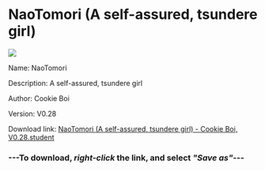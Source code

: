 # NaoTomori (A self-assured, tsundere girl)

<img src = "https://raw.githubusercontent.com/Arbiter1223/Koukou-Gurashi-Custom-Students/master/Students/Files/NaoTomori%20(A%20self-assured%2C%20tsundere%20girl).png">

Name: NaoTomori

Description: A self-assured, tsundere girl

Author: Cookie Boi

Version: V0.28

Download link: <a href="https://raw.githubusercontent.com/Arbiter1223/Koukou-Gurashi-Custom-Students/master/Students/Files/NaoTomori%20(A%20self-assured%2C%20tsundere%20girl)%20-%20Cookie%20Boi%2C%20V0.28.student">NaoTomori (A self-assured, tsundere girl) - Cookie Boi, V0.28.student</a>

### ---**To download, _right-click_ the link, and select _"Save as"_**---

